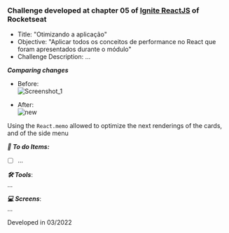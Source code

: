 ### Challenge developed at chapter 05 of [Ignite ReactJS](https://www.rocketseat.com.br/ignite) of Rocketseat

 - Title: "Otimizando a aplicação"
 - Objective: "Aplicar todos os conceitos de performance no React que foram apresentados durante o módulo"
 - Challenge Description: ...

***Comparing changes***
 - Before:  
   ![Screenshot_1](https://user-images.githubusercontent.com/45896324/160248392-9e7bf22f-83ce-4bac-a486-31c1cba2e2f3.png)

 - After:  
   ![new](https://user-images.githubusercontent.com/45896324/160248395-b7bd2ed0-b44e-4013-bb84-6d3ff368a663.png)

Using the `React.memo` allowed to optimize the next renderings of the cards, and of the side menu

***:checkered_flag: To do Items:***  
  - [ ] ...

***🛠 Tools***:  
...

***:computer: Screens***:  
...

Developed in 03/2022
